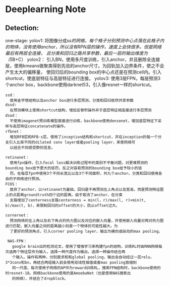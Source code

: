 # Deeplearning Note
## Detection:
  one-stage:
    yolov1:
      将图像分成s*s的网格，每个格子分别预测中心点落在此格子内的物体，没有使用anchor，所以没有RPN层的操作，速度上会快很多。但是网络最后有两层全连接，
      且分类和回归之路共享参数，最后一层的输出维度为（5*B+C）
    yolov2：
      引入BN，使用多尺度训练，引入anchor，并且删除全连接层，使用kmeans做聚类得到先验的anchor尺寸。为回轨加入边界条件，使之不会产生太大的偏移量，
      使回归后的bounding box的中心点还是在预测cell内。引入shortcut，使底层特征与高层特征进行连接。
    yolov3:
      使用3层FPN，每层预测3个anchor box，backbone使用darknet53，引入像resnet一样的shortcut。
    
    ssd：
      使用金字塔结构以及anchor box进行多层预测，分类和回归依然共享参数
    dssd:
      在预测模块上使用shortcut结构，增加反卷积操作并于底层特征相连接进行多层预测
    dsod：
      不使用imagenet预训练模型直接进行训练，backbone使用densenet，增加底层特征下采样与高层特征concatenate的操作。
    rfbnet：
      增加RFB层和RFB-s层，使用了inception结构和shortcut，并在inception的每一个分支引入比率不同的dilated conv layer或者pooling layer，来使网络可
      以结合不同感受野的信息。
    
    retinanet：
      使用fpn操作，引入focal loss解决训练过程中的类别不平衡问题，对更难预测的bounding box给予更大的惩罚，反之对容易预测的bounding box给予较小的惩
      罚。在每层fpn中使用3个不同长宽比以及3个不同面积，共九个anchor。分类和回归使用各自的子网络进行预测。
    FCOS：
      放弃了anchor，以retinanet为基础，回归是不再预测左上角点以及宽高，而是预测特征图上的点距离groundtruth四个边的距离。由于取消了anchor，在分类
      支路增加了centerness支路centerness = min(l，r)/max(l, r)×min(t, b)/max(t, b)，来限制回归的offset的大小，防止offset过大。
     
    cornernet：
      预测网络的左上角以及右下角点的热力图以及对应的嵌入向量，并使用嵌入向量对两对热力图进行匹配，嵌入向量之间的距离越小则是一个物体的可能性越大。为
      了更好的预测角点，引入corner pooling layer，输出为横向或纵向的max pooling。
      
     NAS-FPN：
       google brain出的检测论文，使用了增强学习来构建fpn的结构，训练RL时由RNN网络每次选两个特征层作为输入，选择一种尺度作为输出，选择一种操作结合两
       个输入。操作有两种，分别是求和和global pooling，输出会自动经过一层relu，3*3conv和bn，再结合两组输入前会使用双线性插值或者max pooling放缩到
       同一尺度。每次使用子网络的AP作为reward训练RL，搜索FPN结构时，backbone使用的时resnet-18。网络backbone使用的是AmoebaNet（也是使用NAS搜索出
       的网络），并结合了dropblock。
      
